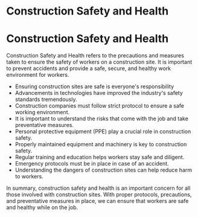 # Construction Safety and Health

# Construction Safety and Health

Construction Safety and Health refers to the precautions and measures taken to ensure the safety of workers on a construction site. It is important to prevent accidents and provide a safe, secure, and healthy work environment for workers. 

- Ensuring construction sites are safe is everyone's responsibility
- Advancements in technologies have improved the industry's safety standards tremendously.
- Construction companies must follow strict protocol to ensure a safe working environment.
- It is important to understand the risks that come with the job and take preventative measures.
- Personal protective equipment (PPE) play a crucial role in construction safety.
- Properly maintained equipment and machinery is key to construction safety.
- Regular training and education helps workers stay safe and diligent.
- Emergency protocols must be in place in case of an accident.
- Understanding the dangers of construction sites can help reduce harm to workers. 

In summary, construction safety and health is an important concern for all those involved with construction sites. With proper protocols, precautions, and preventative measures in place, we can ensure that workers are safe and healthy while on the job.
